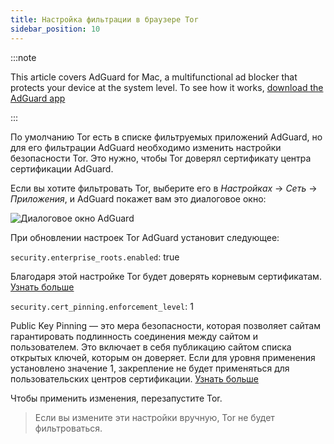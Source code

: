 ```yaml
---
title: Настройка фильтрации в браузере Tor
sidebar_position: 10
---
```


:::note

This article covers AdGuard for Mac, a multifunctional ad blocker that protects your device at the system level. To see how it works, [download the AdGuard app](https://adguard.com/download.html?auto=true)

:::

По умолчанию Tor есть в списке фильтруемых приложений AdGuard, но для его фильтрации AdGuard необходимо изменить настройки безопасности Tor. Это нужно, чтобы Tor доверял сертификату центра сертификации AdGuard.

Если вы хотите фильтровать Tor, выберите его в *Настройках* → *Сеть* → *Приложения*, и AdGuard покажет вам это диалоговое окно:

![Диалоговое окно AdGuard](https://cdn.adtidy.org/content/kb/ad_blocker/mac/tor-setup.png)

При обновлении настроек Tor AdGuard установит следующее:

`security.enterprise_roots.enabled`: true

Благодаря этой настройке Tor будет доверять корневым сертификатам. [Узнать больше](https://support.mozilla.org/en-US/kb/setting-certificate-authorities-firefox)

`security.cert_pinning.enforcement_level`: 1

Public Key Pinning — это мера безопасности, которая позволяет сайтам гарантировать подлинность соединения между сайтом и пользователем. Это включает в себя публикацию сайтом списка открытых ключей, которым он доверяет. Если для уровня применения установлено значение 1, закрепление не будет применяться для пользовательских центров сертификации. [Узнать больше](https://wiki.mozilla.org/SecurityEngineering/Public_Key_Pinning)

Чтобы применить изменения, перезапустите Tor.

> Если вы измените эти настройки вручную, Tor не будет фильтроваться.
